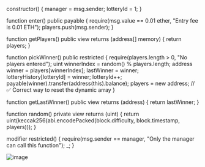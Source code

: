 constructor() {
    manager = msg.sender;
    lotteryId = 1;
}

function enter() public payable {
    require(msg.value == 0.01 ether, "Entry fee is 0.01 ETH");
    players.push(msg.sender);
}

function getPlayers() public view returns (address[] memory) {
    return players;
}

function pickWinner() public restricted {
    require(players.length > 0, "No players entered");
    uint winnerIndex = random() % players.length;
    address winner = players[winnerIndex];
    lastWinner = winner;
    lotteryHistory[lotteryId] = winner;
    lotteryId++;
    payable(winner).transfer(address(this).balance);
    players = new address[](0); // ✅ Correct way to reset the dynamic array
}

function getLastWinner() public view returns (address) {
    return lastWinner;
}

function random() private view returns (uint) {
    return uint(keccak256(abi.encodePacked(block.difficulty, block.timestamp, players)));
}

modifier restricted() {
    require(msg.sender == manager, "Only the manager can call this function");
    _;
}

![image](https://github.com/user-attachments/assets/daeaec5a-251a-413c-ac62-a964533d6ebe)

